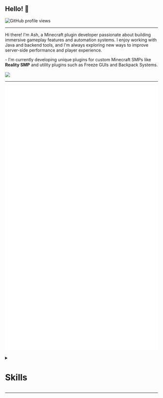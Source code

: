 ## Hello! 👋

![GitHub profile views](https://komarev.com/ghpvc/?username=Ash-studio&&style=for-the-badge)

<hr>

<p>
Hi there! I'm Ash, a Minecraft plugin developer passionate about building immersive gameplay features and automation systems. I enjoy working with Java and backend tools, and I'm always exploring new ways to improve server-side performance and player experience.
</p>

<p>
- I'm currently developing unique plugins for custom Minecraft SMPs like <strong>Reality SMP</strong> and utility plugins such as Freeze GUIs and Backpack Systems.
</p>

<img align="center" width="400" src="https://github-readme-stats.vercel.app/api?username=Ash-studio&theme=transparent&show_icons=true&hide_border=true&hide_title=true&include_all_commits=true" />

<hr>

![Metrics](https://raw.githubusercontent.com/Ash-studio/Ash-studio/master/github-metrics.svg)

<details>
  <summary><h1>Skills</h1></summary>

  ### Programming Languages & Frameworks:
  [![My Skills](https://skillicons.dev/icons?i=java,python,nodejs,mysql,mongodb)](https://skillicons.dev)

  ### Minecraft & Plugin Tools:
  ![Spigot](https://img.shields.io/badge/Spigot-%23F68A1F.svg?style=for-the-badge&logo=apachemaven&logoColor=white)
  ![Apache Maven](https://img.shields.io/badge/Maven-%23C71A36.svg?style=for-the-badge&logo=apachemaven&logoColor=white)
  ![Gradle](https://img.shields.io/badge/Gradle-%2302303A.svg?style=for-the-badge&logo=gradle&logoColor=white)

  ### Tools & IDEs:
  [![My Skills](https://skillicons.dev/icons?i=intellij,vscode,git,github,ubuntu)](https://skillicons.dev)

  ### Hosting & Infrastructure:
  ![OVH](https://img.shields.io/badge/OVH-%23123F6D.svg?style=for-the-badge&logo=ovh&logoColor=white)

  ### Communication:
  [![Discord](https://img.shields.io/badge/As_h_-%238C9EFF.svg?style=for-the-badge&logo=discord&logoColor=white)](https://discord.com/users/832916983045292062)

</details>

<hr>
